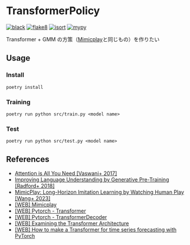 # TransformerPolicy

[![black](https://img.shields.io/badge/code%20style-black-black.svg)](https://github.com/psf/black)
[![flake8](https://img.shields.io/badge/code%20style-flake8-black)](https://github.com/PyCQA/flake8)
[![isort](https://img.shields.io/badge/imports-isort-blue)](https://pycqa.github.io/isort/)
[![mypy](https://img.shields.io/badge/typing-mypy-blue)](https://github.com/python/mypy)

Transformer + GMM の方策（[Mimicplay](https://mimic-play.github.io)と同じもの）を作りたい

## Usage

### Install

```shell
poetry install
```

### Training

```shell
poetry run python src/train.py <model name>
```

### Test

```shell
poetry run python src/test.py <model name>
```

## References

- [Attention is All You Need [Vaswani+ 2017]](https://arxiv.org/pdf/1706.03762.pdf)
- [Improving Language Understanding by Generative Pre-Training [Radford+ 2018]](https://s3-us-west-2.amazonaws.com/openai-assets/research-covers/language-unsupervised/language_understanding_paper.pdf)
- [MimicPlay: Long-Horizon Imitation Learning by Watching Human Play [Wang+ 2023]](https://arxiv.org/pdf/2302.12422.pdf)
- [[WEB] Mimicplay](https://mimic-play.github.io)
- [[WEB] Pytorch - Transformer](https://pytorch.org/docs/stable/generated/torch.nn.Transformer.html)
- [[WEB] Pytorch - TransformerDecoder](https://pytorch.org/docs/stable/generated/torch.nn.TransformerDecoder.html)
- [[WEB] Examining the Transformer Architecture](https://towardsdatascience.com/examining-the-transformer-architecture-part-1-the-openai-gpt-2-controversy-feceda4363bb)
- [[WEB] How to make a Transformer for time series forecasting with PyTorch](https://towardsdatascience.com/how-to-make-a-pytorch-transformer-for-time-series-forecasting-69e073d4061e)
